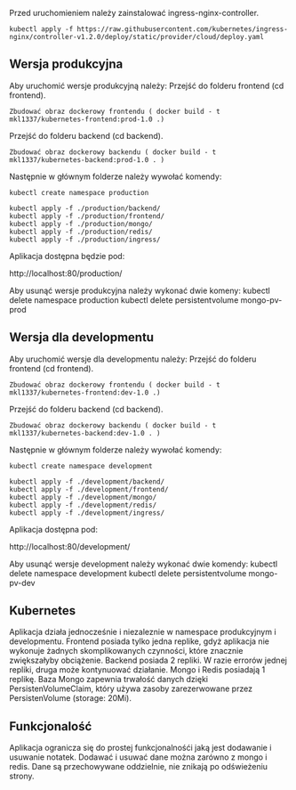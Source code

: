 Przed uruchomieniem należy zainstalować ingress-nginx-controller.
```
kubectl apply -f https://raw.githubusercontent.com/kubernetes/ingress-nginx/controller-v1.2.0/deploy/static/provider/cloud/deploy.yaml
```
## Wersja produkcyjna

Aby uruchomić wersje produkcyjną należy:
Przejść do folderu frontend (cd frontend).

```
Zbudować obraz dockerowy frontendu ( docker build - t mkl1337/kubernetes-frontend:prod-1.0 .)
```

Przejść do folderu backend (cd backend).

```
Zbudować obraz dockerowy backendu ( docker build - t mkl1337/kubernetes-backend:prod-1.0 . )
```

Następnie w głównym folderze należy wywołać komendy:

```
kubectl create namespace production

kubectl apply -f ./production/backend/
kubectl apply -f ./production/frontend/
kubectl apply -f ./production/mongo/
kubectl apply -f ./production/redis/
kubectl apply -f ./production/ingress/
```

Aplikacja dostępna będzie pod:

http://localhost:80/production/

Aby usunąć wersje produkcyjna należy wykonać dwie komeny:
kubectl delete namespace production
kubectl delete persistentvolume mongo-pv-prod

## Wersja dla developmentu

Aby uruchomić wersje dla developmentu należy:
Przejść do folderu frontend (cd frontend).

```
Zbudować obraz dockerowy frontendu ( docker build - t mkl1337/kubernetes-frontend:dev-1.0 .)
```

Przejść do folderu backend (cd backend).

```
Zbudować obraz dockerowy backendu ( docker build - t mkl1337/kubernetes-backend:dev-1.0 . )
```

Następnie w głównym folderze należy wywołać komendy:

```
kubectl create namespace development

kubectl apply -f ./development/backend/
kubectl apply -f ./development/frontend/
kubectl apply -f ./development/mongo/
kubectl apply -f ./development/redis/
kubectl apply -f ./development/ingress/
```

Aplikacja dostępna  pod:

http://localhost:80/development/

Aby usunąć wersje development należy wykonać dwie komendy:
kubectl delete namespace development
kubectl delete persistentvolume mongo-pv-dev

## Kubernetes

Aplikacja działa jednocześnie i niezaleznie w namespace produkcyjnym i developmentu.
Frontend posiada tylko jedna replike, gdyż aplikacja nie wykonuje żadnych skomplikowanych czynności, które znacznie zwiększałyby obciążenie.
Backend posiada 2 repliki. W razie errorów jednej repliki, druga może kontynuować działanie.
Mongo i Redis posiadają 1 replikę.
Baza Mongo zapewnia trwałość danych dzięki PersistenVolumeClaim, który używa zasoby zarezerwowane przez PersistenVolume (storage: 20Mi).

## Funkcjonalość

Aplikacja ogranicza się do prostej funkcjonalnośći jaką jest dodawanie i usuwanie notatek.
Dodawać i usuwać dane można zarówno z mongo i redis. Dane są przechowywane oddzielnie, nie znikają po odświeżeniu strony.
